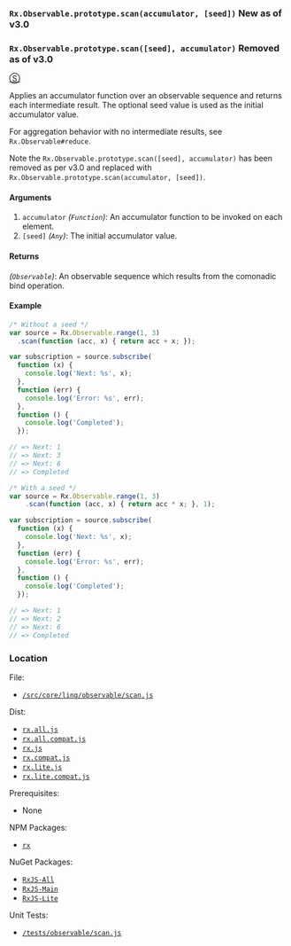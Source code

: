 ### `Rx.Observable.prototype.scan(accumulator, [seed])` **New as of v3.0**
### `Rx.Observable.prototype.scan([seed], accumulator)` **Removed as of v3.0**
[&#x24C8;](https://github.com/Reactive-Extensions/RxJS/blob/master/src/core/linq/observable/scan.js "View in source")

Applies an accumulator function over an observable sequence and returns each intermediate result. The optional seed value is used as the initial accumulator value.

For aggregation behavior with no intermediate results, see `Rx.Observable#reduce`.

Note the `Rx.Observable.prototype.scan([seed], accumulator)` has been removed as per v3.0 and replaced with `Rx.Observable.prototype.scan(accumulator, [seed])`.

#### Arguments
1. `accumulator` *(`Function`)*: An accumulator function to be invoked on each element.
2. `[seed]` *(`Any`)*: The initial accumulator value.

#### Returns
*(`Observable`)*: An observable sequence which results from the comonadic bind operation.

#### Example
```js
/* Without a seed */
var source = Rx.Observable.range(1, 3)
  .scan(function (acc, x) { return acc + x; });

var subscription = source.subscribe(
  function (x) {
    console.log('Next: %s', x);
  },
  function (err) {
    console.log('Error: %s', err);
  },
  function () {
    console.log('Completed');
  });

// => Next: 1
// => Next: 3
// => Next: 6
// => Completed

/* With a seed */
var source = Rx.Observable.range(1, 3)
    .scan(function (acc, x) { return acc * x; }, 1);

var subscription = source.subscribe(
  function (x) {
    console.log('Next: %s', x);
  },
  function (err) {
    console.log('Error: %s', err);
  },
  function () {
    console.log('Completed');
  });

// => Next: 1
// => Next: 2
// => Next: 6
// => Completed
```

### Location

File:
- [`/src/core/linq/observable/scan.js`](https://github.com/Reactive-Extensions/RxJS/blob/master/src/core/linq/observable/scan.js)

Dist:
- [`rx.all.js`](https://github.com/Reactive-Extensions/RxJS/blob/master/dist/rx.all.js)
- [`rx.all.compat.js`](https://github.com/Reactive-Extensions/RxJS/blob/master/dist/rx.all.compat.js)
- [`rx.js`](https://github.com/Reactive-Extensions/RxJS/blob/master/dist/rx.js)
- [`rx.compat.js`](https://github.com/Reactive-Extensions/RxJS/blob/master/dist/rx.compat.js)
- [`rx.lite.js`](https://github.com/Reactive-Extensions/RxJS/blob/master/dist/rx.lite.js)
- [`rx.lite.compat.js`](https://github.com/Reactive-Extensions/RxJS/blob/master/dist/rx.lite.compat.js)

Prerequisites:
- None

NPM Packages:
- [`rx`](https://www.npmjs.org/package/rx)

NuGet Packages:
- [`RxJS-All`](http://www.nuget.org/packages/RxJS-All/)
- [`RxJS-Main`](http://www.nuget.org/packages/RxJS-Main/)
- [`RxJS-Lite`](http://www.nuget.org/packages/RxJS-Lite/)

Unit Tests:
- [`/tests/observable/scan.js`](https://github.com/Reactive-Extensions/RxJS/blob/master/tests/observable/scan.js)

